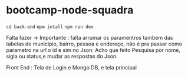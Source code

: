 # bootcamp-node-squadra

 `cd back-end`
 `npm intall`
 `npm run dev`

 Falta fazer ->
 Importante  : falta arrumar os paramentros tambem das tabelas de municipio, bairro, pessoa e endereço, não é pra passar como parametro na url o id e sim no Json: Acho que feito
 Pesquisa por nome, sigla ou status,e mudar as respostas do Json.

 Front End   : Tela de Login e Mongo DB, e tela principal
